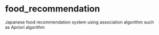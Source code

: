 # food_recommendation
Japanese food recommendation system using association algorithm such as Apriori algorithm
